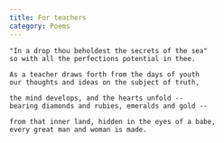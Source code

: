 ```yaml
---
title: For teachers
category: Poems
---
```


    "In a drop thou beholdest the secrets of the sea"
    so with all the perfections potential in thee.

    As a teacher draws forth from the days of youth
    our thoughts and ideas on the subject of truth,

    the mind develops, and the hearts unfold --
    bearing diamonds and rubies, emeralds and gold --

    from that inner land, hidden in the eyes of a babe,
    every great man and woman is made.


